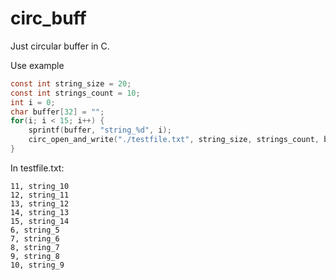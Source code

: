 # circ_buff

Just circular buffer in C. 

Use example
```C
const int string_size = 20;
const int strings_count = 10;
int i = 0;
char buffer[32] = "";
for(i; i < 15; i++) {
    sprintf(buffer, "string_%d", i);
    circ_open_and_write("./testfile.txt", string_size, strings_count, buffer);
}
```

In testfile.txt:
```
11, string_10
12, string_11
13, string_12
14, string_13
15, string_14
6, string_5
7, string_6
8, string_7
9, string_8
10, string_9
```
